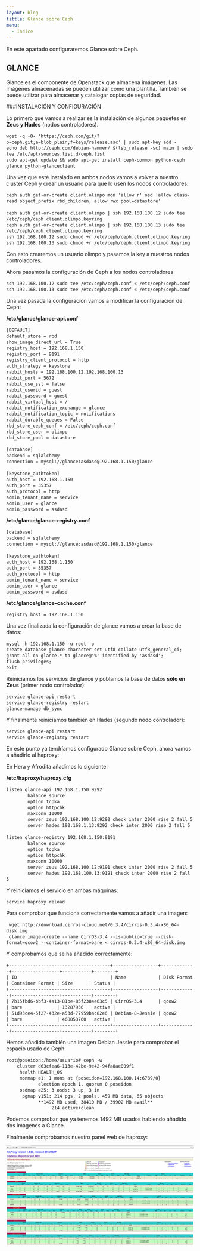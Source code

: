 ```yaml
---
layout: blog
tittle: Glance sobre Ceph
menu:
  - Índice
---
```


En este apartado configuraremos Glance sobre Ceph.

## GLANCE

Glance es el componente de Openstack que almacena imágenes. Las imágenes almacenadas se pueden utilizar como una plantilla. También se puede utilizar para almacenar y catalogar copias de seguridad.

###INSTALACIÓN Y CONFIGURACIÓN

Lo primero que vamos a realizar es la instalación de algunos paquetes en **Zeus y Hades** (nodos controladores).

~~~
wget -q -O- 'https://ceph.com/git/?p=ceph.git;a=blob_plain;f=keys/release.asc' | sudo apt-key add -
echo deb http://ceph.com/debian-hammer/ $(lsb_release -sc) main | sudo tee /etc/apt/sources.list.d/ceph.list
sudo apt-get update && sudo apt-get install ceph-common python-ceph glance python-glanceclient
~~~


Una vez que esté instalado en ambos nodos vamos a volver a nuestro cluster Ceph y crear un usuario para que lo usen los nodos controladores:

~~~
ceph auth get-or-create client.olimpo mon 'allow r' osd 'allow class-read object_prefix rbd_children, allow rwx pool=datastore'

ceph auth get-or-create client.olimpo | ssh 192.168.100.12 sudo tee /etc/ceph/ceph.client.olimpo.keyring
ceph auth get-or-create client.olimpo | ssh 192.168.100.13 sudo tee /etc/ceph/ceph.client.olimpo.keyring
ssh 192.168.100.12 sudo chmod +r /etc/ceph/ceph.client.olimpo.keyring
ssh 192.168.100.13 sudo chmod +r /etc/ceph/ceph.client.olimpo.keyring
~~~

Con esto crearemos un usuario olimpo y pasamos la key a nuestros nodos controladores.


Ahora pasamos la configuración de Ceph a los nodos controladores

~~~
ssh 192.168.100.12 sudo tee /etc/ceph/ceph.conf < /etc/ceph/ceph.conf
ssh 192.168.100.13 sudo tee /etc/ceph/ceph.conf < /etc/ceph/ceph.conf
~~~


Una vez pasada la configuración vamos a modificar la configuración de Ceph:

**/etc/glance/glance-api.conf**

~~~
[DEFAULT]
default_store = rbd
show_image_direct_url = True
registry_host = 192.168.1.150
registry_port = 9191
registry_client_protocol = http
auth_strategy = keystone
rabbit_hosts = 192.168.100.12,192.168.100.13
rabbit_port = 5672
rabbit_use_ssl = false
rabbit_userid = guest
rabbit_password = guest
rabbit_virtual_host = /
rabbit_notification_exchange = glance
rabbit_notification_topic = notifications
rabbit_durable_queues = False
rbd_store_ceph_conf = /etc/ceph/ceph.conf
rbd_store_user = olimpo
rbd_store_pool = datastore

[database]
backend = sqlalchemy
connection = mysql://glance:asdasd@192.168.1.150/glance

[keystone_authtoken]
auth_host = 192.168.1.150
auth_port = 35357
auth_protocol = http
admin_tenant_name = service
admin_user = glance
admin_password = asdasd
~~~

**/etc/glance/glance-registry.conf**

~~~
[database]
backend = sqlalchemy
connection = mysql://glance:asdasd@192.168.1.150/glance

[keystone_authtoken]
auth_host = 192.168.1.150
auth_port = 35357
auth_protocol = http
admin_tenant_name = service
admin_user = glance
admin_password = asdasd
~~~

**/etc/glance/glance-cache.conf**

~~~
registry_host = 192.168.1.150
~~~


Una vez finalizada la configuración de glance vamos a crear la base de datos:

~~~
mysql -h 192.168.1.150 -u root -p
create database glance character set utf8 collate utf8_general_ci;
grant all on glance.* to glance@'%' identified by 'asdasd';
flush privileges;
exit
~~~

Reiniciamos los servicios de glance y poblamos la base de datos **sólo en Zeus** (primer nodo controlador):

~~~
service glance-api restart
service glance-registry restart
glance-manage db_sync
~~~

Y finalmente reiniciamos también en Hades (segundo nodo controlador):

~~~
service glance-api restart
service glance-registry restart
~~~


En este punto ya tendríamos configurado Glance sobre Ceph, ahora vamos a añadirlo al haproxy:

En Hera y Afrodita añadimos lo siguiente:


**/etc/haproxy/haproxy.cfg**

~~~
listen glance-api 192.168.1.150:9292
        balance source
        option tcpka
        option httpchk
        maxconn 10000
        server zeus 192.168.100.12:9292 check inter 2000 rise 2 fall 5
        server hades 192.168.1.13:9292 check inter 2000 rise 2 fall 5

listen glance-registry 192.168.1.150:9191
        balance source
        option tcpka
        option httpchk
        maxconn 10000
        server zeus 192.168.100.12:9191 check inter 2000 rise 2 fall 5
        server hades 192.168.100.13:9191 check inter 2000 rise 2 fall 5
~~~

Y reiniciamos el servicio en ambas máquinas:

~~~
service haproxy reload
~~~

Para comprobar que funciona correctamente vamos a añadir una imagen:

~~~
 wget http://download.cirros-cloud.net/0.3.4/cirros-0.3.4-x86_64-disk.img
 glance image-create --name CirrOS-3.4 --is-public=true --disk-format=qcow2 --container-format=bare < cirros-0.3.4-x86_64-disk.img
~~~

 Y comprobamos que se ha añadido correctamente:

~~~
+--------------------------------------+-----------------+-------------+------------------+-----------+--------+
| ID                                   | Name            | Disk Format | Container Format | Size      | Status |
+--------------------------------------+-----------------+-------------+------------------+-----------+--------+
| 7b15fbd6-bbf3-4a13-81be-85f2384e63c5 | CirrOS-3.4      | qcow2       | bare             | 13287936  | active |
| 51d93ce4-5f27-432e-a53d-77959bac82e6 | Debian-8-Jessie | qcow2       | bare             | 468853760 | active |
+--------------------------------------+-----------------+-------------+------------------+-----------+--------+
~~~

Hemos añadido también una imagen Debian Jessie para comprobar el espacio usado de Ceph:

~~~
root@poseidon:/home/usuario# ceph -w
    cluster d63cfea6-113e-42be-9e42-94fa8ae009f1
     health HEALTH_OK
     monmap e1: 1 mons at {poseidon=192.168.100.14:6789/0}
            election epoch 1, quorum 0 poseidon
     osdmap e25: 3 osds: 3 up, 3 in
      pgmap v151: 214 pgs, 2 pools, 459 MB data, 65 objects
            **1492 MB used, 38410 MB / 39902 MB avail**
                 214 active+clean
~~~

Podemos comprobar que ya tenemos 1492 MB usados habiendo añadido dos imagenes a Glance.


Finalmente comprobamos nuestro panel web de haproxy:

![STATS](img/glance_stats.png)